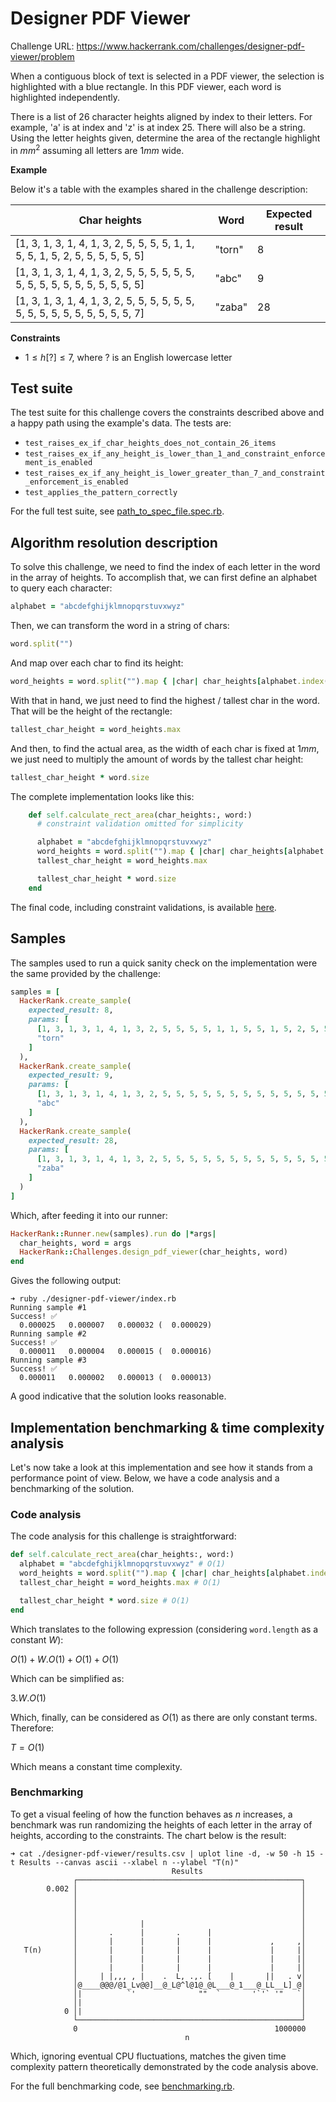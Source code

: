# Designer PDF Viewer

Challenge URL: https://www.hackerrank.com/challenges/designer-pdf-viewer/problem

When a contiguous block of text is selected in a PDF viewer, the selection is highlighted with a blue rectangle. In this PDF viewer, each word is highlighted independently.

There is a list of $26$ character heights aligned by index to their letters. For example, 'a' is at index  and 'z' is at index $25$. There will also be a string. Using the letter heights given, determine the area of the rectangle highlight in $mm^2$ assuming all letters are $1mm$ wide.

**Example**

Below it's a table with the examples shared in the challenge description:

| Char heights                                                                   | Word   | Expected result |
| ------------------------------------------------------------------------------ | ------ | --------------- |
| [1, 3, 1, 3, 1, 4, 1, 3, 2, 5, 5, 5, 5, 1, 1, 5, 5, 1, 5, 2, 5, 5, 5, 5, 5, 5] | "torn" | 8               |
| [1, 3, 1, 3, 1, 4, 1, 3, 2, 5, 5, 5, 5, 5, 5, 5, 5, 5, 5, 5, 5, 5, 5, 5, 5, 5] | "abc"  | 9               |
| [1, 3, 1, 3, 1, 4, 1, 3, 2, 5, 5, 5, 5, 5, 5, 5, 5, 5, 5, 5, 5, 5, 5, 5, 5, 7] | "zaba" | 28              |

**Constraints**

- $1 \leq h[?] \leq 7$, where $?$ is an English lowercase letter

## Test suite

The test suite for this challenge covers the constraints described above and a happy path using the example's data. The tests are:

- `test_raises_ex_if_char_heights_does_not_contain_26_items`
- `test_raises_ex_if_any_height_is_lower_than_1_and_constraint_enforcement_is_enabled`
- `test_raises_ex_if_any_height_is_lower_greater_than_7_and_constraint_enforcement_is_enabled`
- `test_applies_the_pattern_correctly`

For the full test suite, see [path_to_spec_file.spec.rb](./path_to_spec_file.rb).

## Algorithm resolution description

To solve this challenge, we need to find the index of each letter in the word in the array of heights. To accomplish that, we can first define an alphabet to query each character:

```ruby
alphabet = "abcdefghijklmnopqrstuvxwyz"
```

Then, we can transform the word in a string of chars:

```ruby
word.split("")
```

And map over each char to find its height:

```ruby
word_heights = word.split("").map { |char| char_heights[alphabet.index(char)] }
```

With that in hand, we just need to find the highest / tallest char in the word. That will be the height of the rectangle:

```ruby
tallest_char_height = word_heights.max
```

And then, to find the actual area, as the width of each char is fixed at $1mm$, we just need to multiply the amount of words by the tallest char height:

```ruby
tallest_char_height * word.size
```

The complete implementation looks like this:

```ruby
    def self.calculate_rect_area(char_heights:, word:)
      # constraint validation omitted for simplicity

      alphabet = "abcdefghijklmnopqrstuvxwyz"
      word_heights = word.split("").map { |char| char_heights[alphabet.index(char)] }
      tallest_char_height = word_heights.max

      tallest_char_height * word.size
    end
```

The final code, including constraint validations, is available [here](./path_to_file.rb).

## Samples

The samples used to run a quick sanity check on the implementation were the same provided by the challenge:

```ruby
samples = [
  HackerRank.create_sample(
    expected_result: 8,
    params: [
      [1, 3, 1, 3, 1, 4, 1, 3, 2, 5, 5, 5, 5, 1, 1, 5, 5, 1, 5, 2, 5, 5, 5, 5, 5, 5],
      "torn"
    ]
  ),
  HackerRank.create_sample(
    expected_result: 9,
    params: [
      [1, 3, 1, 3, 1, 4, 1, 3, 2, 5, 5, 5, 5, 5, 5, 5, 5, 5, 5, 5, 5, 5, 5, 5, 5, 5],
      "abc"
    ]
  ),
  HackerRank.create_sample(
    expected_result: 28,
    params: [
      [1, 3, 1, 3, 1, 4, 1, 3, 2, 5, 5, 5, 5, 5, 5, 5, 5, 5, 5, 5, 5, 5, 5, 5, 5, 7],
      "zaba"
    ]
  )
]
```

Which, after feeding it into our runner:

```ruby
HackerRank::Runner.new(samples).run do |*args|
  char_heights, word = args
  HackerRank::Challenges.design_pdf_viewer(char_heights, word)
end
```

Gives the following output:

```
➜ ruby ./designer-pdf-viewer/index.rb
Running sample #1
Success! ✅
  0.000025   0.000007   0.000032 (  0.000029)
Running sample #2
Success! ✅
  0.000011   0.000004   0.000015 (  0.000016)
Running sample #3
Success! ✅
  0.000011   0.000002   0.000013 (  0.000013)
```

A good indicative that the solution looks reasonable.

## Implementation benchmarking & time complexity analysis

Let's now take a look at this implementation and see how it stands from a performance point of view. Below, we have a code analysis and a benchmarking of the solution.

### Code analysis

The code analysis for this challenge is straightforward:

```ruby
def self.calculate_rect_area(char_heights:, word:)
  alphabet = "abcdefghijklmnopqrstuvxwyz" # O(1)
  word_heights = word.split("").map { |char| char_heights[alphabet.index(char)] } # word.length x O(1)
  tallest_char_height = word_heights.max # O(1)

  tallest_char_height * word.size # O(1)
end
```

Which translates to the following expression (considering `word.length` as a constant $W$):

$O(1) + W.O(1) + O(1) + O(1)$

Which can be simplified as:

$3.W.O(1)$

Which, finally, can be considered as $O(1)$ as there are only constant terms. Therefore:

$T = O(1)$

Which means a constant time complexity.

### Benchmarking

To get a visual feeling of how the function behaves as $n$ increases, a benchmark was run randomizing the heights of each letter in the array of heights, according to the constraints. The chart below is the result:

```console
➜ cat ./designer-pdf-viewer/results.csv | uplot line -d, -w 50 -h 15 -t Results --canvas ascii --xlabel n --ylabel "T(n)"
                                    Results
              ┌──────────────────────────────────────────────────┐
        0.002 │                                                  │
              │                                                  │
              │                                                  │
              │                                                  │
              │              |                                   │
              │       .      |       .      |                    │
              │       |      |       |      |             ,     ,│
   T(n)       │       |      |       |      |             |     |│
              │       |      |       |      |             |     |│
              │       |      |       |      |             |     |│
              │     | |,,, , |    .  L, .,. [    |       ||   . v│
              │@____@@@/@1_Lv@@]__@_L@^l@1@_@L___@_1___@_LL__L]_@│
              │|          `'              ""  `       '`'` '"   `│
              │|                                                 │
            0 │|                                                 │
              └──────────────────────────────────────────────────┘
              0                                            1000000
                                       n
```

Which, ignoring eventual CPU fluctuations, matches the given time complexity pattern theoretically demonstrated by the code analysis above.

For the full benchmarking code, see [benchmarking.rb](./benchmarking.rb).
